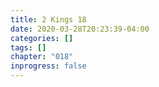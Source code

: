 ```yaml
---
title: 2 Kings 18
date: 2020-03-28T20:23:39-04:00
categories: []
tags: []
chapter: "018"
inprogress: false
---
```


